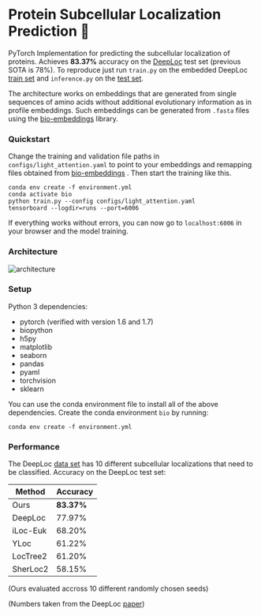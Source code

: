  # Protein Subcellular Localization Prediction :microscope:

PyTorch Implementation for predicting the subcellular localization of proteins.
Achieves **83.37%** accuracy on the [DeepLoc](https://academic.oup.com/bioinformatics/article/33/21/3387/3931857) test set
(previous SOTA is 78%). To reproduce just run ``train.py`` on the embedded DeepLoc 
[train set](http://www.cbs.dtu.dk/services/DeepLoc/data.php) and ``inference.py`` on 
the [test set](http://www.cbs.dtu.dk/services/DeepLoc/data.php).

The architecture works on embeddings that are generated from single sequences of amino acids without additional evolutionary
information as in profile embeddings. Such embeddings can be generated from ``.fasta`` files using the 
[bio-embeddings](https://pypi.org/project/bio-embeddings/) library.

### Quickstart
Change the training and validation file paths in ``configs/light_attention.yaml`` to point to your embeddings
and remapping files obtained from [bio-embeddings](https://pypi.org/project/bio-embeddings/) .
Then start the training like this.
```
conda env create -f environment.yml
conda activate bio
python train.py --config configs/light_attention.yaml
tensorboard --logdir=runs --port=6006
```
If everything works without errors, you can now go to `localhost:6006` in your browser and the model training.
### Architecture

![architecture](https://github.com/HannesStark/protein-localization/architecture.png)

### Setup

Python 3 dependencies:

- pytorch (verified with version 1.6 and 1.7)
- biopython
- h5py
- matplotlib
- seaborn
- pandas
- pyaml
- torchvision
- sklearn

You can use the conda environment file to install all of the above dependencies. Create the conda environment `bio` by running:
```
conda env create -f environment.yml
```

### Performance

The DeepLoc [data set](http://www.cbs.dtu.dk/services/DeepLoc/data.php) has 10 different subcellular localizations
that need to be classified.
Accuracy on the DeepLoc test set:

| Method | Accuracy |
| --- | --- |
| Ours | **83.37%** |
| DeepLoc | 77.97% |
| iLoc-Euk | 68.20% |
| YLoc | 61.22% |
| LocTree2 | 61.20% |
| SherLoc2 | 58.15% |

(Ours evaluated accross 10 different randomly chosen seeds)

(Numbers taken from the DeepLoc [paper](https://academic.oup.com/bioinformatics/article/33/21/3387/3931857))
